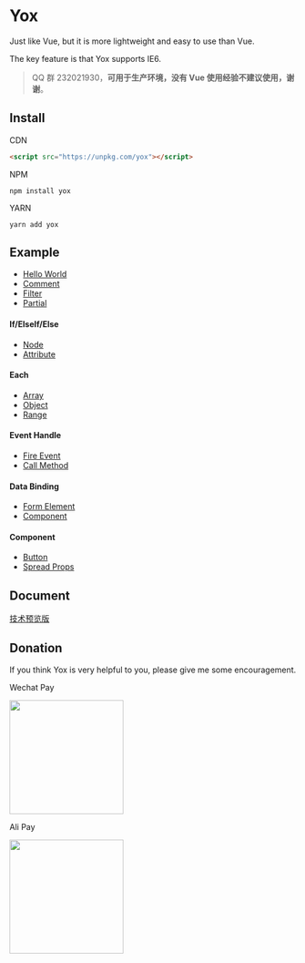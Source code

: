# Yox

Just like Vue, but it is more lightweight and easy to use than Vue.

The key feature is that Yox supports IE6.


> QQ 群 232021930，**可用于生产环境，没有 Vue 使用经验不建议使用，谢谢**。

## Install

CDN

```html
<script src="https://unpkg.com/yox"></script>
```

NPM

```
npm install yox
```

YARN

```
yarn add yox
```

## Example

* [Hello World](https://jsrun.net/YxyKp/edit)
* [Comment](http://jsrun.net/2xyKp/edit)
* [Filter](https://jsrun.net/IxyKp/edit)
* [Partial](http://jsrun.net/9xyKp/edit)

#### If/ElseIf/Else

* [Node](https://jsrun.net/ZxyKp/edit)
* [Attribute](https://jsrun.net/gxyKp/edit)

#### Each

* [Array](http://jsrun.net/hxyKp/edit)
* [Object](http://jsrun.net/yxyKp/edit)
* [Range](http://jsrun.net/fxyKp/edit)

#### Event Handle

* [Fire Event](https://jsrun.net/vxyKp/edit)
* [Call Method](https://jsrun.net/LxyKp/edit)

#### Data Binding

* [Form Element](https://jsrun.net/wxyKp/edit)
* [Component](https://jsrun.net/NxyKp/edit)

#### Component

* [Button](https://jsrun.net/axyKp/edit)
* [Spread Props](https://jsrun.net/QxyKp/edit)

## Document

[技术预览版](https://yoxjs.github.io/yox)

## Donation

If you think Yox is very helpful to you, please give me some encouragement.

Wechat Pay

<img src="https://user-images.githubusercontent.com/2732303/44254903-ce6d3f80-a236-11e8-86dd-f6b27a7f94df.png" width="200">

Ali Pay

<img src="https://user-images.githubusercontent.com/2732303/44254929-e5139680-a236-11e8-95e2-f5a864246f83.png" width="200">
